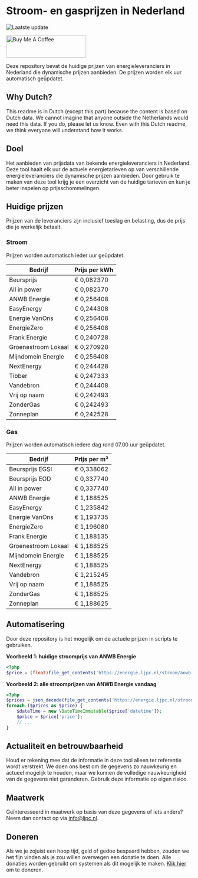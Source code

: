 # Stroom- en gasprijzen in Nederland

![Laatste update](https://img.shields.io/badge/laatste%20update-2025--06--12%2004%3A00%20CET-brightgreen)

<a href="https://www.buymeacoffee.com/Lars-" target="_blank"><img src="https://cdn.buymeacoffee.com/buttons/v2/default-orange.png" alt="Buy Me A Coffee" height="60" style="height: 60px !important;width: 217px !important;" ></a>

Deze repository bevat de huidige prijzen van energieleveranciers in Nederland die dynamische prijzen aanbieden. De prijzen worden elk uur automatisch geüpdatet.

## Why Dutch?

This readme is in Dutch (except this part) because the content is based on Dutch data. We cannot imagine that anyone outside the Netherlands would need this data. If you do, please let us know. Even with this Dutch readme, we think
everyone will understand how it works.

## Doel

Het aanbieden van prijsdata van bekende energieleveranciers in Nederland. Deze tool haalt elk uur de actuele energietarieven op van verschillende energieleveranciers die dynamische prijzen aanbieden. Door gebruik te maken van deze tool
krijg je een overzicht van de huidige tarieven en kun je beter inspelen op prijsschommelingen.

## Huidige prijzen

Prijzen van de leveranciers zijn inclusief toeslag en belasting, dus de prijs die je werkelijk betaalt.

### Stroom

Prijzen worden automatisch ieder uur geüpdatet.

 Bedrijf | Prijs per kWh 
---------|---------------
Beursprijs | € 0,082370
All in power | € 0,082370
ANWB Energie | € 0,256408
EasyEnergy | € 0,244308
Energie VanOns | € 0,256408
EnergieZero | € 0,256408
Frank Energie | € 0,240728
Groenestroom Lokaal | € 0,270928
Mijndomein Energie | € 0,256408
NextEnergy | € 0,244428
Tibber | € 0,247333
Vandebron | € 0,244408
Vrij op naam | € 0,242493
ZonderGas | € 0,242493
Zonneplan | € 0,242528


### Gas

Prijzen worden automatisch iedere dag rond 07.00 uur geüpdatet.

 Bedrijf | Prijs per m³ 
---------|--------------
Beursprijs EGSI | € 0,338062
Beursprijs EOD | € 0,337740
All in power | € 0,337740
ANWB Energie | € 1,188525
EasyEnergy | € 1,235842
Energie VanOns | € 1,193735
EnergieZero | € 1,196080
Frank Energie | € 1,188135
Groenestroom Lokaal | € 1,188525
Mijndomein Energie | € 1,188525
NextEnergy | € 1,188525
Vandebron | € 1,215245
Vrij op naam | € 1,188525
ZonderGas | € 1,188525
Zonneplan | € 1,188625


## Automatisering

Door deze repository is het mogelijk om de actuele prijzen in scripts te gebruiken.

**Voorbeeld 1: huidige stroomprijs van ANWB Energie**

```php
<?php
$price = (float)file_get_contents('https://energie.ljpc.nl/stroom/anwb-energie-nu.txt');

```

**Voorbeeld 2: alle stroomprijzen van ANWB Energie vandaag**

```php
<?php
$prices = json_decode(file_get_contents('https://energie.ljpc.nl/stroom/all-in-power-vandaag.json'),true);
foreach ($prices as $price) {
    $dateTime = new \DateTimeImmutable($price['datetime']);
    $price = $price['price'];
    // ...
}
```

## Actualiteit en betrouwbaarheid

Houd er rekening mee dat de informatie in deze tool alleen ter referentie wordt verstrekt. We doen ons best om de gegevens zo nauwkeurig en actueel mogelijk te houden, maar we kunnen de volledige nauwkeurigheid van de gegevens niet
garanderen. Gebruik deze informatie op eigen risico.

## Maatwerk

Geïnteresseerd in maatwerk op basis van deze gegevens of iets anders? Neem dan contact op
via [info@ljpc.nl](mailto:info@ljpc.nl?subject=Energie%20prijzen).

## Doneren

Als we je zojuist een hoop tijd, geld of gedoe bespaard hebben, zouden we het fijn vinden als je zou willen overwegen een
donatie te doen. Alle donaties worden gebruikt om systemen als dit mogelijk te
maken. [Klik hier](https://www.buymeacoffee.com/Lars-) om te doneren.
